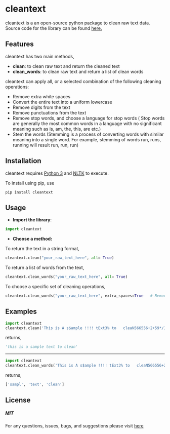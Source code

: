 # cleantext
cleantext is a an open-source python package to clean raw text data. Source code for the library can be found [here.](https://github.com/prasanthg3/cleantext)



## Features 

cleantext has two main methods,
* **clean**: to clean raw text and return the cleaned text
* **clean_words**: to clean raw text and return a list of clean words

cleantext can apply all, or a selected combination of the following cleaning operations:
* Remove extra white spaces
* Convert the entire text into a uniform lowercase
* Remove digits from the text
* Remove punctuations from the text
* Remove stop words, and choose a language for stop words
( Stop words are generally the most common words in a language with no significant meaning such as is, am, the, this, are etc.)
* Stem the words
(Stemming is a process of converting words with similar meaning into a single word. For example, stemming of words run, runs, running will result run, run, run)

## Installation

cleantext requires [Python 3](https://www.python.org/downloads/) and [NLTK](http://www.nltk.org/install.html) to execute. 

To install using pip, use

`pip install cleantext`

## Usage

* **Import the library**:

``` python
import cleantext
```

* **Choose a method:**

 To return the text in a string format, 
 
``` python
cleantext.clean("your_raw_text_here", all= True) 
```
 
 To return a list of words from the text,
 
``` python
cleantext.clean_words("your_raw_text_here", all= True) 
```
 
 To choose a specific set of cleaning operations,

``` python
cleantext.clean_words("your_raw_text_here", extra_spaces=True   # Remove extra white space, stemming=True  # Stem the words, stopwords=True # Remove stop words, lowercase=True # Convert to lowercase, numbers=True # Remove all digits, punct=True # Remove all punctuations, stp_lang='english'  # Language for stop words)
```

## Examples

``` python
import cleantext
cleantext.clean('This is A s$ample !!!! tExt3% to   cleaN566556+2+59*/133', extra_spaces=True, lowercase=True, numbers=True, punct=True)
```

returns,

``` Python
'this is a sample text to clean'
```

----

``` Python
import cleantext
cleantext.clean_words('This is A s$ample !!!! tExt3% to   cleaN566556+2+59*/133', all=True)
```

returns,

``` Python
['sampl', 'text', 'clean']
```

## License

##### MIT

For any questions, issues, bugs, and suggestions please visit [here](https://github.com/prasanthg3/cleantext/issues)
